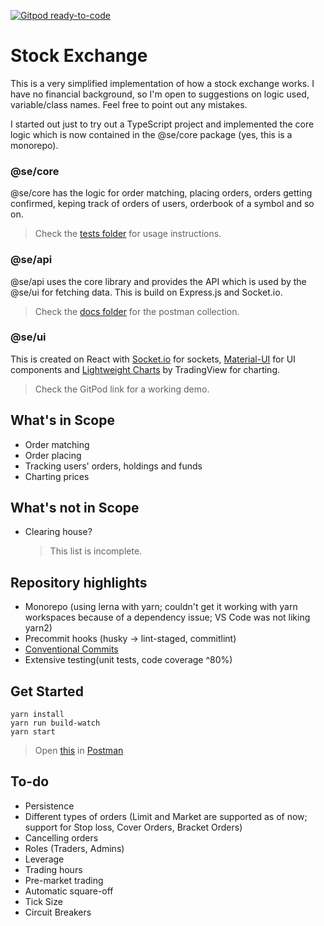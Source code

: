 [![Gitpod ready-to-code](https://img.shields.io/badge/Gitpod-ready--to--code-blue?logo=gitpod)](https://gitpod.io/#https://github.com/jovinjijo/se)

# Stock Exchange

This is a very simplified implementation of how a stock exchange works. I have no financial background, so I'm open to suggestions on logic used, variable/class names. Feel free to point out any mistakes.

I started out just to try out a TypeScript project and implemented the core logic which is now contained in the @se/core package (yes, this is a monorepo).

### @se/core

@se/core has the logic for order matching, placing orders, orders getting confirmed, keping track of orders of users, orderbook of a symbol and so on.

> Check the [tests folder](packages/core/tests/Orders.test.ts) for usage instructions.

### @se/api

@se/api uses the core library and provides the API which is used by the @se/ui for fetching data. This is build on Express.js and Socket.io.

> Check the [docs folder](packages/api/docs/se_api.postman_collection.json) for the postman collection.

### @se/ui

This is created on React with [Socket.io](https://socket.io/) for sockets, [Material-UI](https://material-ui.com/) for UI components and [Lightweight Charts](https://www.tradingview.com/lightweight-charts/) by TradingView for charting.

> Check the GitPod link for a working demo.

## What's in Scope

- Order matching
- Order placing
- Tracking users' orders, holdings and funds
- Charting prices

## What's not in Scope

- Clearing house?
  > This list is incomplete.

## Repository highlights

- Monorepo (using lerna with yarn; couldn't get it working with yarn workspaces because of a dependency issue; VS Code was not liking yarn2)
- Precommit hooks (husky -> lint-staged, commitlint)
- [Conventional Commits](https://www.conventionalcommits.org/)
- Extensive testing(unit tests, code coverage ^80%)

## Get Started

```
yarn install
yarn run build-watch
yarn start
```

> Open [this](packages/api/docs/se_api.postman_collection.json) in [Postman](https://www.postman.com/)

## To-do

- Persistence
- Different types of orders (Limit and Market are supported as of now; support for Stop loss, Cover Orders, Bracket Orders)
- Cancelling orders
- Roles (Traders, Admins)
- Leverage
- Trading hours
- Pre-market trading
- Automatic square-off
- Tick Size
- Circuit Breakers
